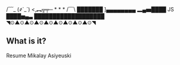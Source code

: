   /﹋\_ 
  (҂`_´) 
  <,︻╦╤─ * * *
  /﹋\ ███████ ]▄▄▄▄▄▄▄▄ 
  ▂▄▅████ JS ████▅▄▃ 
  ███████████████████ 
  ◥⊙▲⊙▲⊙▲⊙▲⊙▲⊙▲⊙▲⊙▲⊙◥

  What is it?
  -----------
  
  Resume Mikalay Asiyeuski
